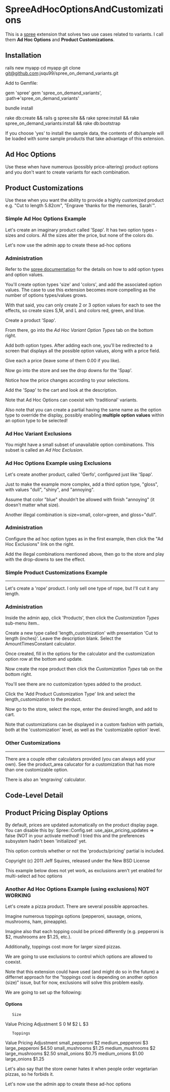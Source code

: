 SpreeAdHocOptionsAndCustomizations
===================================

This is a [spree](http://spreecommerce.com) extension that solves two use cases related to variants.  I call them **Ad Hoc Options** and **Product Customizations**.  

Installation
------------
rails new myapp
cd myapp
git clone git@github.com:jsqu99/spree_on_demand_variants.git

Add to Gemfile:

gem 'spree'
gem 'spree_on_demand_variants', :path=>'spree_on_demand_variants'

bundle install

rake db:create && rails g spree:site && rake spree:install && rake spree_on_demand_variants:install && rake db:bootstrap

If you choose 'yes' to install the sample data, the contents of db/sample will be loaded with some sample products that take advantage of this extension.

Ad Hoc Options
----------------------

Use these when have numerous (possibly price-altering) product options and you don't want to create variants for each combination.

Product Customizations
----------------------

Use these when you want the ability to provide a highly customized product e.g. "Cut to length 5.82cm", "Engrave 'thanks for the memories, Sarah'".

### Simple Ad Hoc Options Example

Let's create an imaginary product called 'Spap'.  It has two option types - sizes and colors.  All the sizes alter the price, but none of the colors do.

Let's now use the admin app to create these ad-hoc options

### Administration

Refer to the [spree documentation](http://spreecommerce.com/documentation/overview) for the details on how to add option types and option values.

You'll create option types 'size' and 'colors', and add the associated option values.  The case to use this extension becomes more compelling as the number of options types/values grows.

With that said, you can only create 2 or 3 option values for each to see the effects, so create sizes S,M, and L and colors red, green, and blue.

Create a product 'Spap'.

From there, go into the *Ad Hoc Variant Option Types* tab on the bottom right.

Add both option types.  After adding each one, you'll be redirected to a screen that displays all the possible option values, along with a price field.

Give each a price (leave some of them 0.00 if you like).

Now go into the store and see the drop downs for the 'Spap'.

Notice how the price changes according to your selections.

Add the 'Spap' to the cart and look at the description.

Note that Ad Hoc Options can coexist with 'traditional' variants.

Also note that you can create a partial having the same name as the option type to override the display, possibly enabling **multiple option values** within an option type to be selected!

### Ad Hoc Variant Exclusions

You might have a small subset of unavailable option combinations.  This subset is called an *Ad Hoc Exclusion*.

### Ad Hoc Options Example using Exclusions

Let's create another product, called 'Gerfo', configured just like 'Spap'.

Just to make the example more complex, add a third option type, "gloss", with values "dull", "shiny", and "annoying".

Assume that color "blue" shouldn't be allowed with finish "annoying" (it doesn't matter what size).

Another illegal combination is size=small, color=green, and gloss="dull".

### Administration

Configure the ad hoc option types as in the first example, then click the "Ad Hoc Exclusions" link on the right.

Add the illegal combinations mentioned above, then go to the store and play with the drop-downs to see the effect.


### Simple Product Customizations Example
----------------------------------

Let's create a 'rope' product.  I only sell one type of rope, but I'll cut it any length.

### Administration

Inside the admin app, click 'Products', then click the *Customization Types* sub-menu item..

Create a new type called 'length_customization' with presentation 'Cut to length (inches)'.  Leave the description blank. Select the AmountTimesConstant calculator.

Once created, fill in the options for the calculator and the customization option row at the bottom and update.

Now create the rope product then click the *Customization Types* tab on the bottom right.

You'll see there are no customization types added to the product.

Click the 'Add Product Customization Type' link and select the length_customization to the product.

Now go to the store, select the rope, enter the desired length, and add to cart.

Note that customizations can be displayed in a custom fashion with partials, both at the 'customization' level, as well as the 'customizable option' level.

### Other Customizations
------------------------

There are a couple other calculators provided (you can always add your own).  See the product_area calucator for a customization that has more than one customizable option.

There is also an 'engraving' calculator.

Code-Level Detail
-----------------

Product Pricing Display Options
-------------------------------

By default, prices are updated automatically on the product display page.  You can disable this by:
      Spree::Config.set :use_ajax_pricing_updates => false 
(NOT in your activate method!  I tried this and the preferences subsystem hadn't been 'initialized' yet.

This option controls whether or not the 'products/pricing' partial is included.


Copyright (c) 2011 Jeff Squires, released under the New BSD License



This example below does not yet work, as exclusions aren't yet enabled for multi-select ad hoc options

### Another Ad Hoc Options Example (using exclusions) NOT WORKING

Let's create a pizza product.  There are several possible approaches. 

Imagine numerous toppings options (pepperoni, sausage, onions, mushrooms, ham, pineapple).  

Imagine also that each topping could be priced differently (e.g. pepperoni is $2, mushrooms are $1.25, etc.).

Additionally, toppings cost more for larger sized pizzas.

We are going to use exclusions to control which options are allowed to coexist.

Note that this extension could have used (and might do so in the future) a differnet approach for the "toppings cost is depending on another option (size)" issue, but for now, exclusions will solve this problem easily.

We are going to set up the following:

#### Options

       Size
Value             Pricing Adjustment
  S                  0
  M                 $2
  L                 $3

       Toppings
Value                   Pricing Adjustment
 small_pepperoni               $2
 medium_pepperoni              $3
 large_pepperoni               $4.50
 small_mushrooms               $1.25
 medium_mushrooms              $2
 large_mushrooms               $2.50
 small_onions                  $0.75
 medium_onions                 $1.00
 large_onions                  $1.25

Let's also say that the store owner hates it when people order vegetarian pizzas, so he forbids it.

Let's now use the admin app to create these ad-hoc options
